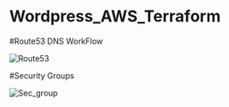 # Wordpress_AWS_Terraform
#Route53 DNS WorkFlow

![Route53](https://user-images.githubusercontent.com/97307657/157934546-7aaf8b68-f8fb-49c4-a6a1-50d1bca3f35b.png)

#Security Groups

![Sec_group](https://user-images.githubusercontent.com/97307657/157958267-96d524bf-d284-42b1-b471-d58f9942b0cf.png)

